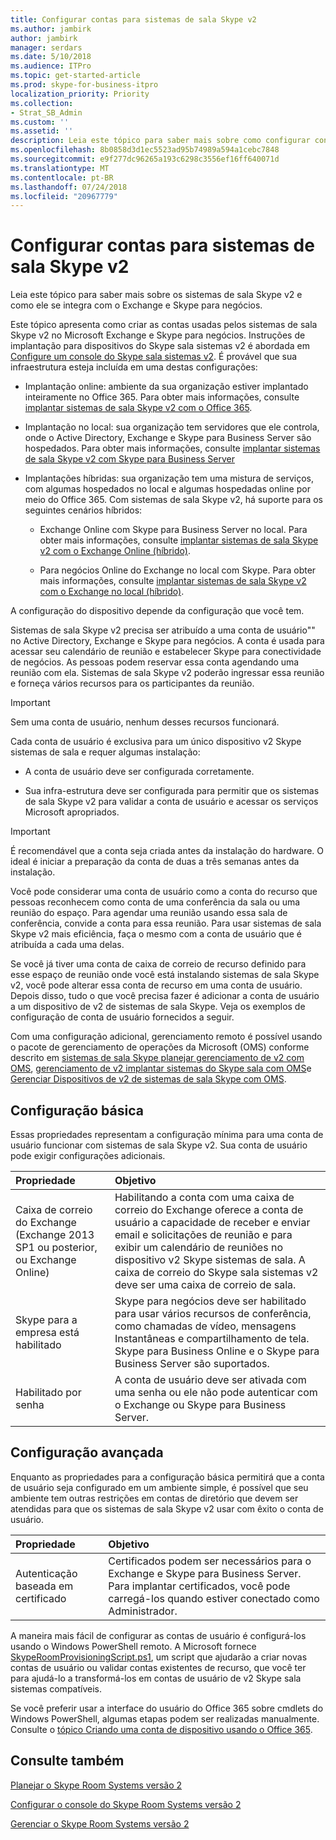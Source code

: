 ```yaml
---
title: Configurar contas para sistemas de sala Skype v2
ms.author: jambirk
author: jambirk
manager: serdars
ms.date: 5/10/2018
ms.audience: ITPro
ms.topic: get-started-article
ms.prod: skype-for-business-itpro
localization_priority: Priority
ms.collection:
- Strat_SB_Admin
ms.custom: ''
ms.assetid: ''
description: Leia este tópico para saber mais sobre como configurar contas para sistemas de sala Skype v2 no Exchange e Skype para negócios.
ms.openlocfilehash: 8b0858d3d1ec5523ad95b74989a594a1cebc7848
ms.sourcegitcommit: e9f277dc96265a193c6298c3556ef16ff640071d
ms.translationtype: MT
ms.contentlocale: pt-BR
ms.lasthandoff: 07/24/2018
ms.locfileid: "20967779"
---
```

# <a name="configure-accounts-for-skype-room-systems-v2"></a>Configurar contas para sistemas de sala Skype v2
 
Leia este tópico para saber mais sobre os sistemas de sala Skype v2 e como ele se integra com o Exchange e Skype para negócios.
  
Este tópico apresenta como criar as contas usadas pelos sistemas de sala Skype v2 no Microsoft Exchange e Skype para negócios. Instruções de implantação para dispositivos do Skype sala sistemas v2 é abordada em [Configure um console do Skype sala sistemas v2](console.md). É provável que sua infraestrutura esteja incluída em uma destas configurações:
  
- Implantação online: ambiente da sua organização estiver implantado inteiramente no Office 365. Para obter mais informações, consulte [implantar sistemas de sala Skype v2 com o Office 365](with-office-365.md).
    
- Implantação no local: sua organização tem servidores que ele controla, onde o Active Directory, Exchange e Skype para Business Server são hospedados. Para obter mais informações, consulte [implantar sistemas de sala Skype v2 com Skype para Business Server](with-skype-for-business-server-2015.md)
    
- Implantações híbridas: sua organização tem uma mistura de serviços, com algumas hospedados no local e algumas hospedadas online por meio do Office 365. Com sistemas de sala Skype v2, há suporte para os seguintes cenários híbridos: 
    
  - Exchange Online com Skype para Business Server no local. Para obter mais informações, consulte [implantar sistemas de sala Skype v2 com o Exchange Online (híbrido)](with-exchange-online.md).
    
  - Para negócios Online do Exchange no local com Skype. Para obter mais informações, consulte [implantar sistemas de sala Skype v2 com o Exchange no local (híbrido)](with-exchange-on-premises.md).
    
A configuração do dispositivo depende da configuração que você tem.
  
Sistemas de sala Skype v2 precisa ser atribuído a uma conta de usuário"" no Active Directory, Exchange e Skype para negócios. A conta é usada para acessar seu calendário de reunião e estabelecer Skype para conectividade de negócios. As pessoas podem reservar essa conta agendando uma reunião com ela. Sistemas de sala Skype v2 poderão ingressar essa reunião e forneça vários recursos para os participantes da reunião.
  
> [!IMPORTANT]
> Sem uma conta de usuário, nenhum desses recursos funcionará. 
  
Cada conta de usuário é exclusiva para um único dispositivo v2 Skype sistemas de sala e requer algumas instalação:
  
- A conta de usuário deve ser configurada corretamente.
    
- Sua infra-estrutura deve ser configurada para permitir que os sistemas de sala Skype v2 para validar a conta de usuário e acessar os serviços Microsoft apropriados.
    
> [!IMPORTANT]
> É recomendável que a conta seja criada antes da instalação do hardware. O ideal é iniciar a preparação da conta de duas a três semanas antes da instalação. 
  
Você pode considerar uma conta de usuário como a conta do recurso que pessoas reconhecem como conta de uma conferência da sala ou uma reunião do espaço. Para agendar uma reunião usando essa sala de conferência, convide a conta para essa reunião. Para usar sistemas de sala Skype v2 mais eficiência, faça o mesmo com a conta de usuário que é atribuída a cada uma delas.
  
Se você já tiver uma conta de caixa de correio de recurso definido para esse espaço de reunião onde você está instalando sistemas de sala Skype v2, você pode alterar essa conta de recurso em uma conta de usuário. Depois disso, tudo o que você precisa fazer é adicionar a conta de usuário a um dispositivo de v2 de sistemas de sala Skype. Veja os exemplos de configuração de conta de usuário fornecidos a seguir.
  
Com uma configuração adicional, gerenciamento remoto é possível usando o pacote de gerenciamento de operações da Microsoft (OMS) conforme descrito em [sistemas de sala Skype planejar gerenciamento de v2 com OMS](../../plan-your-deployment/clients-and-devices/oms-management.md), [gerenciamento de v2 implantar sistemas do Skype sala com OMS](with-oms.md)e [Gerenciar Dispositivos de v2 de sistemas de sala Skype com OMS](../../manage/skype-room-systems-v2/oms.md). 
  
## <a name="basic-configuration"></a>Configuração básica

Essas propriedades representam a configuração mínima para uma conta de usuário funcionar com sistemas de sala Skype v2. Sua conta de usuário pode exigir configurações adicionais.
  
|**Propriedade**|**Objetivo**|
|:-----|:-----|
|Caixa de correio do Exchange (Exchange 2013 SP1 ou posterior, ou Exchange Online)  <br/> |Habilitando a conta com uma caixa de correio do Exchange oferece a conta de usuário a capacidade de receber e enviar email e solicitações de reunião e para exibir um calendário de reuniões no dispositivo v2 Skype sistemas de sala. A caixa de correio do Skype sala sistemas v2 deve ser uma caixa de correio de sala.  <br/> |
|Skype para a empresa está habilitado  <br/> |Skype para negócios deve ser habilitado para usar vários recursos de conferência, como chamadas de vídeo, mensagens Instantâneas e compartilhamento de tela. Skype para Business Online e o Skype para Business Server são suportados.  <br/> |
|Habilitado por senha  <br/> |A conta de usuário deve ser ativada com uma senha ou ele não pode autenticar com o Exchange ou Skype para Business Server.  <br/> |
   
## <a name="advanced-configuration"></a>Configuração avançada

Enquanto as propriedades para a configuração básica permitirá que a conta de usuário seja configurado em um ambiente simple, é possível que seu ambiente tem outras restrições em contas de diretório que devem ser atendidas para que os sistemas de sala Skype v2 usar com êxito o conta de usuário.
  
|**Propriedade**|**Objetivo**|
|:-----|:-----|
|Autenticação baseada em certificado  <br/> |Certificados podem ser necessários para o Exchange e Skype para Business Server. Para implantar certificados, você pode carregá-los quando estiver conectado como Administrador.  <br/> |
   
A maneira mais fácil de configurar as contas de usuário é configurá-los usando o Windows PowerShell remoto. A Microsoft fornece [SkypeRoomProvisioningScript.ps1](https://go.microsoft.com/fwlink/?linkid=870105), um script que ajudarão a criar novas contas de usuário ou validar contas existentes de recurso, que você ter para ajudá-lo a transformá-los em contas de usuário de v2 Skype sala sistemas compatíveis.
  
Se você preferir usar a interface do usuário do Office 365 sobre cmdlets do Windows PowerShell, algumas etapas podem ser realizadas manualmente. Consulte o [tópico Criando uma conta de dispositivo usando o Office 365](https://docs.microsoft.com/surface-hub/create-a-device-account-using-office-365).
  
## <a name="see-also"></a>Consulte também

[Planejar o Skype Room Systems versão 2](../../plan-your-deployment/clients-and-devices/skype-room-systems-v2-0.md)
  
[Configurar o console do Skype Room Systems versão 2](console.md)
  
[Gerenciar o Skype Room Systems versão 2](../../manage/skype-room-systems-v2/skype-room-systems-v2.md)

